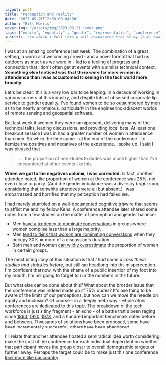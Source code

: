 ```yaml
---
layout: post
title: "Perception and reality"
date: "2023-09-21T12:00:00-04:00"
author: "Bill Morris"
cover-img: "/assets/img/2023-09-21_cover.png"
tags: ["equity", "equality" , "gender", "representation", "conference", "tech"]
subtitle: "In which I fall into a well-documented trap of my [our] own devising."
---
```


I was at an amazing conference last week. The combination of a great setting, a warm and welcoming crowd - and a novel format that had us outdoors as much as we were in - led to a feeling of progress and connection that I don't often get at events with a similar technical context. __Something else I noticed was that there were far more women in attendence than I was accustomed to seeing in the tech world more broadly.__

Let's be clear: this is a _very_ low bar to be leaping. In a decade of working in various corners of this industry, and despite lots of observed corporate lip service to gender equality, I've found women to be [so outnumbered by men as to be nearly anomalous](https://www.scientificamerican.com/article/there-are-too-few-women-in-computer-science-and-engineering/), particularly in the engineering-adjacent worlds of remote sensing and geospatial software.

But last week it seemed they were omnipresent, delivering many of the technical talks, leading discussions, and providing local beta. At least one breakout session I was in had a greater number of women in attendence than men. So when the time came - at the end of the conference - to itemize the positives and negatives of the experience, I spoke up. I said I was pleased that 

> . . . the proportion of non-dudes to dudes was much higher than I've encountered at other events like this.

__When we got to the negatives column, I was corrected.__ In fact, another attendee noted, the proportion of women at the conference was 25%, not even close to parity. (And the gender imbalance was a diversity _bright_ spot, considering that nonwhite attendees were all but absent.) I was embarrassed and horrified that my perception had failed me.

I had merely stumbled on a well-documented cognitive tripwire that seems to afflict me and my fellow Kens. A conference attendee later shared some notes from a few studies on the matter of perception and gender balance:

- Men [have a tendency to dominate conversations](https://web.archive.org/web/20221026205519/https://leeshaker.com/wp-content/uploads/2012/08/Gender-Inequality-in-Deliberative-Participation-APSR-2012.pdf) in groups where women comprise less than a large majority.
- Men [tend to think that _women_ are dominating converstions](https://www.goodreads.com/book/show/454582.Man_Made_Language?from_search=true&from_srp=true&qid=V8ne43VT3G&rank=1) when they occupy 30% or more of a discussion's duration.
- Both men and women [can wildly overestimate](https://webershandwick.com/uploads/news/files/female-ceo-reputation-premium-executive-summary.pdf) the proportion of women in certain groups.

The most biting irony of this situation is that _I had come across these studies and statistics before_, but still ran headlong into the misperception. I'm confident that now, with the shame of a public insertion of my foot into my mouth, I'm not going to forget to run the numbers in the future.

But what else can be done about this? What about the broader issue that the conference was indeed made up of 75% dudes? It's one thing to be aware of the limits of our perceptions, but how can we move the needle on equity and inclusion? Of course - in a deeply meta way - whole _other_ conferences are dedicated to this topic. The breakdown of the tech workforce is just a tiny fragment - an echo - of a battle that's been raging since [1863](https://en.wikipedia.org/wiki/End_of_slavery_in_the_United_States), [1920](https://en.wikipedia.org/wiki/Women%27s_suffrage_in_the_United_States), [1973](https://en.wikipedia.org/wiki/Roe_v._Wade), and a hundred important benchmark dates before and between. Thousands of solutions have been proposed, some have been incrementally successful, others have been abandoned.

I'll relate that another attendee floated a semiradical idea worth considering: make the cost of the conference for each individual dependent on whether that participant moves the group closer to overall demographic targets or further away. Perhaps the target could be to make just this one conference [look more like our country](https://www.census.gov/quickfacts/fact/table/US/PST045222).
